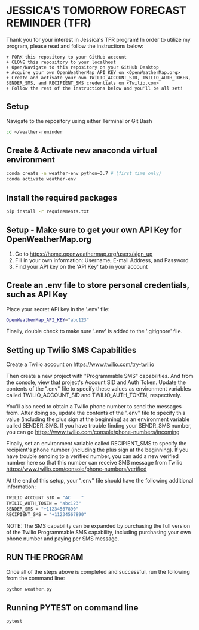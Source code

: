 # JESSICA'S TOMORROW FORECAST REMINDER (TFR) 

Thank you for your interest in Jessica's TFR program! In order to utilize my program, please read and follow the instructions below: 

    + FORK this repository to your GitHub account
    + CLONE this repository to your localhost
    + Open/Navigate to this repository on your GitHub Desktop
    + Acquire your own OpenWeatherMap_API_KEY on <OpenWeatherMap.org>
    + Create and activate your own TWILIO_ACCOUNT_SID, TWILIO_AUTH_TOKEN, SENDER_SMS, and RECIPIENT_SMS credentials on <Twilio.com>
    + Follow the rest of the instructions below and you'll be all set!

## Setup

Navigate to the repository using either Terminal or Git Bash
```sh
cd ~/weather-reminder
```

## Create & Activate new anaconda virtual environment
```sh
conda create -n weather-env python=3.7 # (first time only)
conda activate weather-env
```

## Install the required packages
```sh
pip install -r requirements.txt
```

## Setup - Make sure to get your own API Key for OpenWeatherMap.org

1. Go to https://home.openweathermap.org/users/sign_up
2. Fill in your own information: Username, E-mail Address, and Password
3. Find your API key on the 'API Key' tab in your account

## Create an .env file to store personal credentials, such as API Key

Place your secret API key in the '.env' file:
```sh
OpenWeatherMap_API_KEY="abc123"
```

Finally, double check to make sure '.env' is added to the '.gitignore' file.

## Setting up Twilio SMS Capabilities

Create a Twilio account on <https://www.twilio.com/try-twilio>

Then create a new project with "Programmable SMS" capabilities. And from the console, view that project's Account SID and Auth Token. Update the contents of the ".env" file to specify these values as environment variables called TWILIO_ACCOUNT_SID and TWILIO_AUTH_TOKEN, respectively.

You'll also need to obtain a Twilio phone number to send the messages from. After doing so, update the contents of the ".env" file to specify this value (including the plus sign at the beginning) as an environment variable called SENDER_SMS. If you have trouble finding your SENDR_SMS number, you can go <https://www.twilio.com/console/phone-numbers/incoming>

Finally, set an environment variable called RECIPIENT_SMS to specify the recipient's phone number (including the plus sign at the beginning). If you have trouble sending to a verified number, you can add a new verified number here so that this number can receive SMS message from Twilio <https://www.twilio.com/console/phone-numbers/verified>

At the end of this setup, your ".env" file should have the following additional information:
```sh
TWILIO_ACCOUNT_SID = "AC____"
TWILIO_AUTH_TOKEN = "abc123"
SENDER_SMS = "+11234567890"
RECIPIENT_SMS = "+11234567890"
```

NOTE: The SMS capability can be expanded by purchasing the full version of the Twilio Programmable SMS capability, including purchasing your own phone number and paying per SMS message. 

## RUN THE PROGRAM

Once all of the steps above is completed and successful, run the following from the command line:
```sh
python weather.py
```

## Running PYTEST on command line
```sh
pytest
```